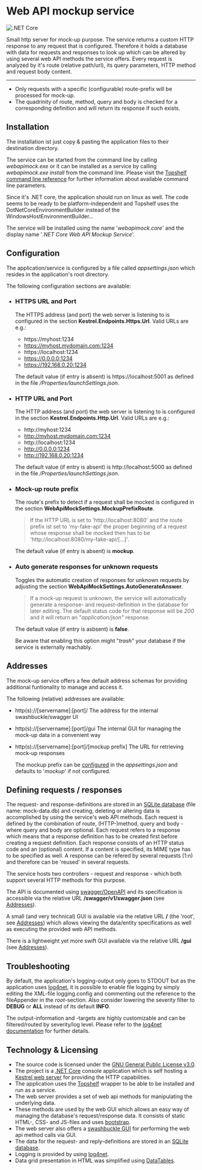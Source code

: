 # Web API mockup service
![.NET Core](https://github.com/schleeke/webapimock/workflows/.NET%20Core/badge.svg)

Small http server for mock-up purpose. The service returns a custom HTTP response to any request that is configured. Therefore it holds a database with data for requests and responses to look up which can be altered by using several web API methods the service offers. Every request is analyzed by it's route (relative path/url), its query parameters, HTTP method and request body content.

---

* Only requests with a specific (configurable) route-prefix will be processed for mock-up.
* The quadrinity of route, method, query and body is checked for a corresponding definition and will return its response if such exists.

## Installation
The installation ist just copy & pasting the application files to their destination directory.

The service can be started from the command line by calling *webapimock.exe* or it can be installed as a service by calling *webapimock.exe install* from the command line. Please visit the [Topshelf command line reference](https://docs.topshelf-project.com/en/latest/overview/commandline.html) for further information about available command line parameters.

Since it's .NET core, the application should run on linux as well. The code seems to be ready to be platform-independent and Topshelf uses the DotNetCoreEnvironmentBuilder instead of the WindowsHostEnvironmentBuilder...

The service will be installed using the name '*webapimock.core*' and the display name '*.NET Core Web API Mockup Service*'.

## Configuration
The application/service is configured by a file called *appsettings.json* which resides in the application's root directory.

The following configuration sections are available:

* ### HTTPS URL and Port
  The HTTPS address (and port) the web server is listening to is configured in the section **Kestrel.Endpoints.Https.Url**. Valid URLs are e.g.:
  - https://myhost:1234
  - https://myhost.mydomain.com:1234
  - https://localhost:1234
  - https://0.0.0.0:1234
  - https://192.168.0.20:1234

  The default value (if entry is absent) is https://localhost:5001 as defined in the file */Properties/launchSettings.json*.

* ### HTTP URL and Port
  The HTTP address (and port) the web server is listening to is configured in the section **Kestrel.Endpoints.Http.Url**. Valid URLs are e.g.:
  - http://myhost:1234
  - http://myhost.mydomain.com:1234
  - http://localhost:1234
  - http://0.0.0.0:1234
  - http://192.168.0.20:1234

  The default value (if entry is absent) is http://localhost:5000 as defined in the file */Properties/launchSettings.json*.

* ### <a name="mockup-config-header"></a>Mock-up route prefix
  The route's prefix to detect if a request shall be mocked is configured in the section **WebApiMockSettings.MockupPrefixRoute**.

  > If the HTTP URL is set to 'http://localhost:8080' and the route prefix ist set to 'my-fake-api' the proper beginning of a request whose response shall be mocked then has to be 'http://localhost:8080/my-fake-api/[...]'.

  The default value (if entry is absent) is **mockup**.

* ### Auto generate responses for unknown requests
  Toggles the automatic creation of responses for unknown requests by adjusting the section **WebApiMockSettings.AutoGenerateAnswer**.

  > If a mock-up request is unknown, the service will automatically generate a response- and request-definition in the database for later editing.
  > The default status code for that response will be *200* and it will return an "*application/json*" response.

  The default value (if entry is asbsent) is **false**.

  Be aware that enabling this option might "*trash*" your database if the service is externally reachably.

## <a name="addresses-header"></a>Addresses
The mock-up service offers a few default address schemas for providing additional funtionality to manage and access it.

The following (relative) addresses are available:

* http(s)://[servername]:[port]/
  The address for the internal swashbuckle/swagger UI

* http(s)://[servername]:[port]/gui
  The internal GUI for managing the mock-up data in a convenient way

* http(s)://[servername]:[port]/[mockup prefix]
  The URL for retrieving mock-up responses

  The mockup prefix can be [configured](#mockup-config-header) in the *appsettings.json* and defaults to '*mockup*' if not configured.

## Defining requests / responses
The request- and response-definitions are stored in an [SQLite database](https://en.wikipedia.org/wiki/SQLite) (file name: mock-data.db) and creating, deleting or altering data is accomplished by using the service's web API methods. Each request is defined by the combination of route, (HTTP-)method, query and body - where query and body are optional. Each request refers to a response which means that a response definition has to be created first before creating a request definition. Each response consists of an HTTP status code and an (optional) content. If a content is specified, its MIME type has to be specified as well. A response can be refered by several requests (1:n) and therefore can be 'reused' in several requests.

The service hosts two controllers - request and response - which both support several HTTP methods for this purpose. 

The API is documented using [swagger/OpenAPI](https://swagger.io/specification/) and its specification is accessible via the relative URL **/swagger/v1/swagger.json** (see [Addresses](#addresses-header)).

A small (and very technical) GUI is available via the relative URL **/** (the 'root', see [Addresses](#addresses-header)) which allows viewing the data/entity specifications as well as executing the provided web API methods.

There is a lightweight yet more swift GUI available via the relative URL **/gui** (see [Addresses](#addresses-header)).

## Troubleshooting
By default, the application's logging-output only goes to STDOUT but as the application uses [log4net](https://logging.apache.org/log4net/release/features.html), it is possible to enable file logging by simply editing the XML-file logging.config and commenting out the reference to the fileAppender in the *root*-section.
Also consider lowering the severity filter to **DEBUG** or **ALL** instead of its default **INFO**.

The output-information and -targets are highly customizable and can be filtered/routed by severity/log level. Please refer to the [log4net documentation](https://logging.apache.org/log4net/release/config-examples.html) for further details.

## Technology & Licensing
* The source code is licensed under the [GNU General Public License v3.0](https://github.com/schleeke/webapimock/blob/master/LICENSE).
* The project is a [.NET Core](https://en.wikipedia.org/wiki/.NET_Core) console application which is self hosting a [Kestrel web server](https://docs.microsoft.com/en-us/aspnet/core/fundamentals/servers/kestrel?view=aspnetcore-3.1) for providing the HTTP capabilities.
* The application uses the [Topshelf](http://topshelf-project.com/) wrapper to be able to be installed and run as a service.
* The web server provides a set of web api methods for manipulating the underlying data.
* These methods are used by the web GUI which allows an easy way of managing the database's request/response data. It consists of static HTML-, CSS- and JS-files and uses [bootstrap](https://getbootstrap.com/).
* The web server also offers a [swashbuckle GUI](https://github.com/domaindrivendev/Swashbuckle) for performing the web api method calls via GUI.
* The data for the request- and reply-definitions are stored in an [SQLite database](https://en.wikipedia.org/wiki/SQLite).
* Logging is provided by using [log4net](https://logging.apache.org/log4net/release/features.html).
* Data grid presentation in HTML was simplified using [DataTables](https://datatables.net/).

